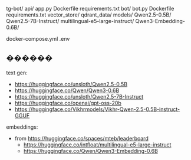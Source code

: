 tg-bot/
 api/
    app.py
    Dockerfile
    requirements.txt
 bot/
    bot.py
    Dockerfile
    requirements.txt
 vector_store/
    qdrant_data/
 models/
    Qwen2.5-0.5B/
    Qwen2.5-7B-Instruct/
    multilingual-e5-large-instruct/
    Qwen3-Embedding-0.6B/

   
 docker-compose.yml
 .env


 ## ������
 text gen:
  - https://huggingface.co/unsloth/Qwen2.5-0.5B
  - https://huggingface.co/Qwen/Qwen3-0.6B
  - https://huggingface.co/unsloth/Qwen2.5-7B-Instruct
  - https://huggingface.co/openai/gpt-oss-20b
  - https://huggingface.co/Vikhrmodels/Vikhr-Qwen-2.5-0.5B-instruct-GGUF

 embeddings:
  - from https://huggingface.co/spaces/mteb/leaderboard
    - https://huggingface.co/intfloat/multilingual-e5-large-instruct
    - https://huggingface.co/Qwen/Qwen3-Embedding-0.6B


